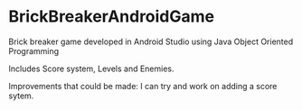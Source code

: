# BrickBreakerAndroidGame
Brick breaker game developed in Android Studio using Java Object Oriented Programming

Includes Score system, Levels and Enemies.

Improvements that could be made:
I can try and work on adding a score sytem.

